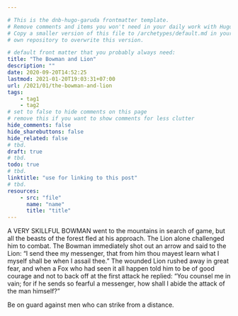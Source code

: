 ```yaml
---

# This is the dnb-hugo-garuda frontmatter template. 
# Remove comments and items you won't need in your daily work with Hugo.
# Copy a smaller version of this file to /archetypes/default.md in your
# own repository to overwrite this version.

# default front matter that you probably always need:
title: "The Bowman and Lion"
description: ""
date: 2020-09-20T14:52:25
lastmod: 2021-01-20T19:03:31+07:00
url: /2021/01/the-bowman-and-lion
tags:
    - tag1
    - tag2
# set to false to hide comments on this page
# remove this if you want to show comments for less clutter
hide_comments: false
hide_sharebuttons: false
hide_related: false
# tbd.
draft: true
# tbd.
todo: true
# tbd.
linktitle: "use for linking to this post"
# tbd.
resources:
    - src: "file"
      name: "name"
      title: "title"
---
```

A VERY SKILLFUL BOWMAN went to the mountains in search of game, but all the beasts of the forest fled at his approach. The Lion alone challenged him to combat. The Bowman immediately shot out an arrow and said to the Lion: “I send thee my messenger, that from him thou mayest learn what I myself shall be when I assail thee.” The wounded Lion rushed away in great fear, and when a Fox who had seen it all happen told him to be of good courage and not to back off at the first attack he replied: “You counsel me in vain; for if he sends so fearful a messenger, how shall I abide the attack of the man himself?”

Be on guard against men who can strike from a distance.
